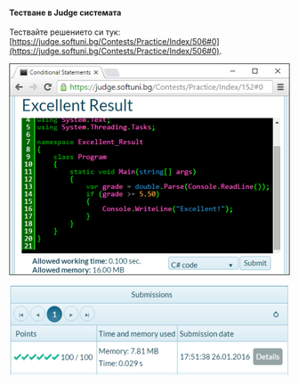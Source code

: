 #### Тестване в Judge системата

Тествайте решението си тук: [https://judge.softuni.bg/Contests/Practice/Index/506#0](https://judge.softuni.bg/Contests/Practice/Index/506#0).

 ![](/assets/chapter-3-images/09.Excellent-result-06.png) 

 ![](/assets/chapter-3-images/09.Excellent-result-07.png)